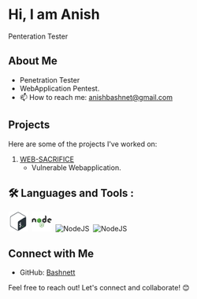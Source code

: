 # Hi, I am Anish 

Penteration Tester

## About Me

- Penetration Tester
- WebApplication Pentest.
- 📫 How to reach me: anishbashnet@gmail.com

## Projects

Here are some of the projects I've worked on:

1. [WEB-SACRIFICE](https://github.com/Bashnett/WEBSACRIFICE)
   - Vulnerable Webapplication.


## :hammer_and_wrench: Languages and Tools :
<div>
  <img src="https://github.com/devicons/devicon/blob/master/icons/bash/bash-original.svg" title="Java" alt="bash" width="40" height="40"/>&nbsp;
  <img src="https://github.com/devicons/devicon/blob/master/icons/nodejs/nodejs-original-wordmark.svg" title="NodeJS" alt="NodeJS" width="40" height="40"/>&nbsp;
  <img src="https://github.com/devicons/devicon/tree/master/icons/linux/linux-original.svg" title="NodeJS" alt="NodeJS" width="40" height="40"/>&nbsp;
  <img src="https://github.com/devicons/devicon/tree/master/icons/mysql/mysql-original-wordmark.svg" title="NodeJS" alt="NodeJS" width="40" height="40"/>&nbsp;
</div>

## Connect with Me

- GitHub: [Bashnett](https://github.com/Bashnett/)

Feel free to reach out! Let's connect and collaborate! 😊
